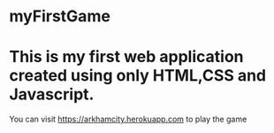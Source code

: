 # myFirstGame
# This is my first web application created using only HTML,CSS and Javascript.
You can visit https://arkhamcity.herokuapp.com to play the game

